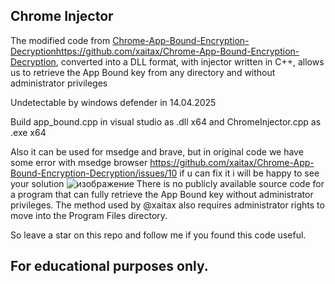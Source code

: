 ## Chrome Injector

The modified code from [Chrome-App-Bound-Encryption-Decryption](https://github.com/xaitax/Chrome-App-Bound-Encryption-Decryption/)https://github.com/xaitax/Chrome-App-Bound-Encryption-Decryption, converted into a DLL format, with injector written in C++, allows us to retrieve the App Bound key from any directory and without administrator privileges

Undetectable by windows defender in 14.04.2025

Build app_bound.cpp in visual studio as .dll x64 and ChromeInjector.cpp as .exe x64

Also it can be used for msedge and brave, but in original code we have some error with msedge browser https://github.com/xaitax/Chrome-App-Bound-Encryption-Decryption/issues/10 if u can fix it i will be happy to see your solution 
![изображение](https://github.com/user-attachments/assets/9b16c534-37f7-4d43-b04c-68cf308be1ca)
There is no publicly available source code for a program that can fully retrieve the App Bound key without administrator privileges. The method used by @xaitax also requires administrator rights to move into the Program Files directory. 

So leave a star on this repo and follow me if you found this code useful.


## For educational purposes only.


